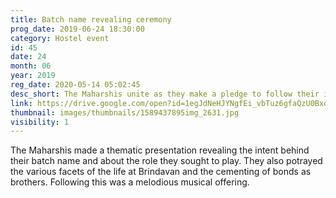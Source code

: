 ```yaml
---
title: Batch name revealing ceremony
prog_date: 2019-06-24 18:30:00
category: Hostel event
id: 45
date: 24
month: 06
year: 2019
reg_date: 2020-05-14 05:02:45
desc_short: The Maharshis unite as they make a pledge to follow their ideal of 'Manasyekam Vachasyekam Karmanyekam'.
link: https://drive.google.com/open?id=1egJdNeHJYNgfEi_vbTuz6gfaQzU0BxoS
thumbnail: images/thumbnails/1589437895img_2631.jpg
visibility: 1
---
```


The Maharshis made a thematic presentation revealing the intent behind their batch name and about the role they sought to play. They also potrayed the various facets of the life at Brindavan and the cementing of bonds as brothers. Following this was a melodious musical offering. 